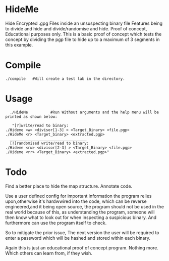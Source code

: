 # HideMe
Hide Encrypted .gpg Files  inside an unsuspecting binary file Features being to divide and hide and divide/randomise and hide. Proof of concept, Educational purposes only. This is a basic proof of concept which tests the concept by dividing the pgp file to hide up to a maximum of 3 segments in this example.

# Compile

	./compile	#Will create a test lab in the directory.

# Usage

      ./HideMe          #Run Without arguments and the help menu will be printed as shown below:
      
       "[?]write/read to binary:
	./Hideme <w> <divisor[1-3] > <Target_Binary> <file.pgp>
	./HideMe <r> <Target_binary> <extracted.pgp>
      __________________________________
      [?]randomised write/read to binary:
	./Hideme <rw> <divisor[2-3] > <Target_Binary> <file.pgp>
	./Hideme <rr> <Target_Binary> <extracted.pgp>"

# Todo

Find a better place to hide the map structure. Annotate code. 

Use a user defined config for important information the program relies upon,otherwise it's hardwwired into the code, which can be reverse engineered,and it being
open source, the program should not be used in the real world because of this, as understanding the program, someone will then know what to look out for
when inspecting a suspicious binary. And furthermore can use the program itself to check.

So to mitigate the prior issue, The next version the user will be required to enter a password which will be hashed and stored within each binary.

Again this is just an educational proof of concept program. Nothing more. Which others can learn from, if they wish.


